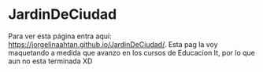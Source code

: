 # JardinDeCiudad
Para ver esta página entra aquí: 
 https://jorgelinaahtan.github.io/JardinDeCiudad/.
Esta pag la voy maquetando a medida que avanzo en los cursos de Educacion It, por lo que aun no esta terminada XD


